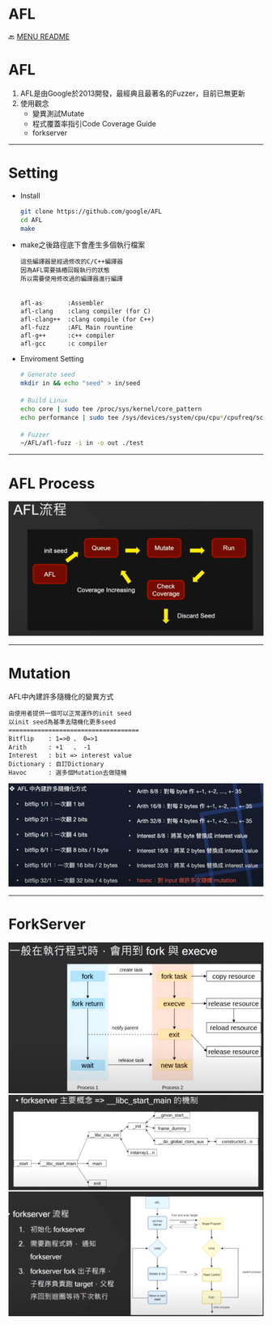 AFL
===
🔙 [MENU README](./README.md)

# AFL
1. AFL是由Google於2013開發，最經典且最著名的Fuzzer，目前已無更新
2. 使用觀念
   - 變異測試Mutate
   - 程式覆蓋率指引Code Coverage Guide
   - forkserver 

---

# Setting
- Install
    ```bash
    git clone https://github.com/google/AFL
    cd AFL
    make
    ```
- make之後路徑底下會產生多個執行檔案
    ```
    這些編譯器是經過修改的C/C++編譯器
    因為AFL需要插樁回報執行的狀態
    所以需要使用修改過的編譯器進行編譯


    afl-as       :Assembler
    afl-clang    :clang compiler (for C)
    afl-clang++  :clang compile (for C++)
    afl-fuzz     :AFL Main rountine
    afl-g++      :c++ compiler
    afl-gcc      :c compiler
    ```
- Enviroment Setting
    ```bash
    # Generate seed
    mkdir in && echo "seed" > in/seed

    # Build Linux
    echo core | sudo tee /proc/sys/kernel/core_pattern
    echo performance | sudo tee /sys/devices/system/cpu/cpu*/cpufreq/scaling_governor

    # Fuzzer
    ~/AFL/afl-fuzz -i in -o out ./test
    ```

--- 

# AFL Process
![](./_src/AFLProcess.png)

---

# Mutation
AFL中內建許多隨機化的變異方式
```
由使用者提供一個可以正常運作的init seed
以init seed為基準去隨機化更多seed
====================================
Bitflip    : 1=>0 、 0=>1
Arith      : +1   、 -1
Interest   : bit => interest value
Dictionary : 自訂Dictionary
Havoc      : 選多個Mutation去做隨機
```
![](./_src/Mutation.png)

---

# ForkServer
![](./_src/ForkServer1.png)
![](./_src/ForkServer2.png)
![](./_src/ForkServer3.png)